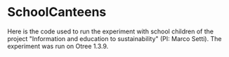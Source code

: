 # SchoolCanteens
Here is the code used to run the experiment with school children of the project "Information and education to sustainability" (PI: Marco Setti). The experiment was run on Otree 1.3.9.
